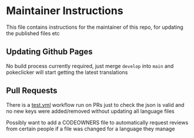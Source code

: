 # Maintainer Instructions

This file contains instructions for the maintainer of this repo, for updating the published files etc

## Updating Github Pages
No build process currently required, just merge `develop` into `main` and pokeclicker will start getting the latest translations

## Pull Requests
There is a [test.yml](.github/workflows/test.yml) workflow run on PRs just to check the json is valid and no new keys were added/removed without updating all language files

Possibly want to add a CODEOWNERS file to automatically request reviews from certain people if a file was changed for a language they manage

